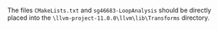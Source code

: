 The files `CMakeLists.txt` and `sg46683-LoopAnalysis` should be directly placed into the `\llvm-project-11.0.0\llvm\lib\Transforms` directory.